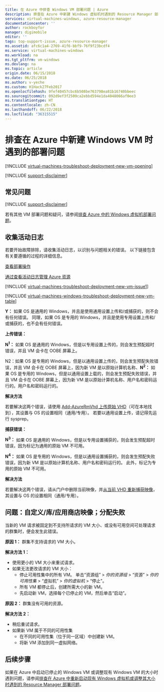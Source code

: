 ```yaml
---
title: 在 Azure 中排查 Windows VM 部署问题 | Azure
description: 排查在 Azure 中新建 Windows 虚拟机时遇到的 Resource Manager 部署问题
services: virtual-machines-windows, azure-resource-manager
documentationcenter: ''
author: rockboyfor
manager: digimobile
editor: ''
tags: top-support-issue, azure-resource-manager
ms.assetid: afc6c1a4-2769-41f6-bbf9-76f9f23bcdf4
ms.service: virtual-machines-windows
ms.workload: na
ms.tgt_pltfrm: vm-windows
ms.devlang: na
ms.topic: article
origin.date: 06/15/2018
ms.date: 06/25/2018
ms.author: v-yeche
ms.custom: H1Hack27Feb2017
ms.openlocfilehash: 9fef40457cbc6b508be763798ea81b16740bbeec
ms.sourcegitcommit: 092d9ef3f2509ca2ebbd594e1da4048066af0ee3
ms.translationtype: HT
ms.contentlocale: zh-CN
ms.lasthandoff: 06/22/2018
ms.locfileid: "36315515"
---
```

# <a name="troubleshoot-deployment-issues-when-creating-a-new-windows-vm-in-azure"></a>排查在 Azure 中新建 Windows VM 时遇到的部署问题
[!INCLUDE [virtual-machines-troubleshoot-deployment-new-vm-opening](../../../includes/virtual-machines-troubleshoot-deployment-new-vm-opening-include.md)]

[!INCLUDE [support-disclaimer](../../../includes/support-disclaimer.md)]

## <a name="top-issues"></a>常见问题
[!INCLUDE [support-disclaimer](../../../includes/virtual-machines-windows-troubleshoot-deploy-vm-top.md)]

若有其他 VM 部署问题和疑问，请参阅[排查 Azure 中的 Windows 虚拟机部署问题](troubleshoot-deploy-vm.md)。

## <a name="collect-activity-logs"></a>收集活动日志
若要开始故障排除，请收集活动日志，以识别与问题相关的错误。 以下链接包含有关要遵循的过程的详细信息。

[查看部署操作](../../azure-resource-manager/resource-manager-deployment-operations.md)

[通过查看活动日志管理 Azure 资源](../../resource-group-audit.md)

[!INCLUDE [virtual-machines-troubleshoot-deployment-new-vm-issue1](../../../includes/virtual-machines-troubleshoot-deployment-new-vm-issue1-include.md)]

[!INCLUDE [virtual-machines-windows-troubleshoot-deployment-new-vm-table](../../../includes/virtual-machines-windows-troubleshoot-deployment-new-vm-table.md)]

**Y：** 如果 OS 是通用的 Windows，并且是使用通用设置上传和/或捕获的，则不会有任何错误。 同理，如果 OS 是专用的 Windows，并且是使用专用设置上传和/或捕获的，也不会有任何错误。

**上传错误：**

**N<sup>1</sup>：** 如果 OS 是通用的 Windows，但是以专用设置上传的，则会发生预配超时错误，并且 VM 会卡在 OOBE 屏幕上。

N2：如果 OS 是专用的 Windows，但是以通用设置上传的，则会发生预配失败错误，并且 VM 会卡在 OOBE 屏幕上，因为新 VM 是以原始计算机名称、**N<sup>2</sup>：** 如果 OS 是专用的 Windows，但是以通用设置上载的，则会发生预配失败错误，并且 VM 会卡在 OOBE 屏幕上，因为新 VM 是以原始计算机名称、用户名和密码运行的。用户名和密码运行的。

**解决方法**

若要解决这两个错误，请使用 [Add-AzureRmVhd 上传原始 VHD](https://msdn.microsoft.com/library/mt603554.aspx)（可在本地找到），其设置与 OS 的设置相同（通用/专用）。 若要以通用设置上传，请记得先运行 sysprep。

**捕获错误：**

**N<sup>3</sup>：** 如果 OS 是通用的 Windows，但是以专用设置捕获的，则会发生预配超时错误，因为标记为通用的原始 VM 不可用。

**N<sup>4</sup>：** 如果 OS 是专用的 Windows，但是以通用设置捕获的，则会发生预配失败错误，因为新 VM 是以原始计算机名称、用户名和密码运行的。 此外，标记为专用的原始 VM 不可用。

**解决方法**

若要解决这两个错误，请从门户中删除当前映像，并[从当前 VHD 重新捕获映像](create-vm-specialized.md?toc=%2fvirtual-machines%2fwindows%2ftoc.json)，其设置与 OS 的设置相同（通用/专用）。

## <a name="issue-customgallerymarketplace-image-allocation-failure"></a>问题：自定义/库/应用商店映像；分配失败
当新的 VM 请求被固定到不支持所请求的 VM 大小、或没有可用空间可处理请求的群集时，便会发生此错误。

**原因 1：** 群集不支持请求的 VM 大小。

**解决方法 1：**

* 使用更小的 VM 大小来重试请求。
* 如果无法更改请求的 VM 大小：
  * 停止可用性集中的所有 VM。
    单击“资源组” >  *你的资源组*  > “资源” >  *你的可用性集*  > “虚拟机” >  *你的虚拟机*  > “停止”。
  * 所有 VM 都停止后，创建所需大小的新 VM。
  * 先启动新 VM，选择每个已停止的 VM，然后单击“启动”。

**原因 2：** 群集没有可用的资源。

**解决方法 2：**

* 稍后重试请求。
* 如果新 VM 属于不同的可用性集
  * 在不同的可用性集（位于同一区域）中创建新 VM。
  * 将新 VM 添加到同一虚拟网络。

## <a name="next-steps"></a>后续步骤
如果在 Azure 中启动已停止的 Windows VM 或调整现有 Windows VM 的大小时遇到问题，请参阅[排查在 Azure 中重新启动现有 Windows 虚拟机或调整其大小时遇到的 Resource Manager 部署问题](restart-resize-error-troubleshooting.md?toc=%2fvirtual-machines%2fwindows%2ftoc.json)。

<!--Update_Description: update meta properties-->